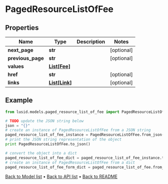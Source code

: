 # PagedResourceListOfFee


## Properties
Name | Type | Description | Notes
------------ | ------------- | ------------- | -------------
**next_page** | **str** |  | [optional] 
**previous_page** | **str** |  | [optional] 
**values** | [**List[Fee]**](Fee.md) |  | 
**href** | **str** |  | [optional] 
**links** | [**List[Link]**](Link.md) |  | [optional] 

## Example

```python
from lusid.models.paged_resource_list_of_fee import PagedResourceListOfFee

# TODO update the JSON string below
json = "{}"
# create an instance of PagedResourceListOfFee from a JSON string
paged_resource_list_of_fee_instance = PagedResourceListOfFee.from_json(json)
# print the JSON string representation of the object
print PagedResourceListOfFee.to_json()

# convert the object into a dict
paged_resource_list_of_fee_dict = paged_resource_list_of_fee_instance.to_dict()
# create an instance of PagedResourceListOfFee from a dict
paged_resource_list_of_fee_form_dict = paged_resource_list_of_fee.from_dict(paged_resource_list_of_fee_dict)
```
[Back to Model list](../README.md#documentation-for-models) &#8226; [Back to API list](../README.md#documentation-for-api-endpoints) &#8226; [Back to README](../README.md)


